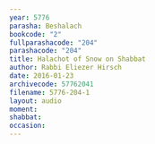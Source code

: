 ```yaml
---
year: 5776
parasha: Beshalach
bookcode: "2"
fullparashacode: "204"
parashacode: "204"
title: Halachot of Snow on Shabbat
author: Rabbi Eliezer Hirsch
date: 2016-01-23
archivecode: 57762041
filename: 5776-204-1
layout: audio
moment: 
shabbat: 
occasion: 
---
```

